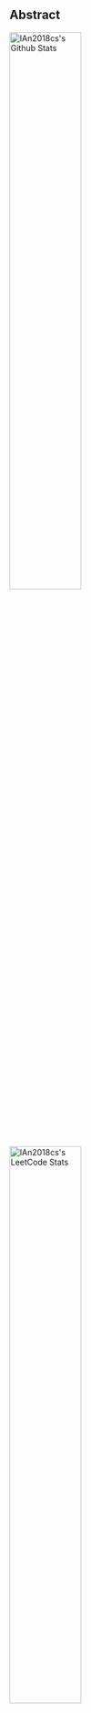 ## Abstract
<p>
  <img src="https://github-readme-stats-pi-seven-94.vercel.app/api?username=IAn2018cs&show_icons=true&hide_border=true" alt="IAn2018cs's Github Stats" width="50%" />
  <img src="https://stats-cards-psi.vercel.app/api/leetcode/?username=ian2018&cn=true&theme=light" alt="IAn2018cs's LeetCode Stats" width="50%" />
</p>


![skills](https://skillicons.dev/icons?i=kotlin,java,py,swift,md,php,firebase,git,github,linux,mysql,androidstudio,pycharm,apple,vscode)
